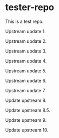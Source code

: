 # tester-repo
This is a test repo.

Upstream update 1.

Upstream update 2.

Upstream update 3.

Upstream update 4.

Upstream update 5.

Upstream update 6.

Upstream update 7.

Update upstream 8.

Update upstream 8.5.

Update upstream 9.

Update upstream 10.

